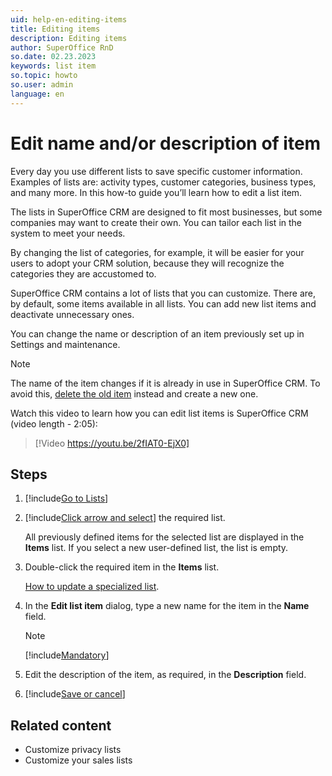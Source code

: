```yaml
---
uid: help-en-editing-items
title: Editing items
description: Editing items
author: SuperOffice RnD
so.date: 02.23.2023
keywords: list item
so.topic: howto
so.user: admin
language: en
---
```


# Edit name and/or description of item

Every day you use different lists to save specific customer information. Examples of lists are: activity types, customer categories, business types, and many more. In this how-to guide you’ll learn how to edit a list item.

The lists in SuperOffice CRM are designed to fit most businesses, but some companies may want to create their own. You can tailor each list in the system to meet your needs.

By changing the list of categories, for example, it will be easier for your users to adopt your CRM solution, because they will recognize the categories they are accustomed to.

SuperOffice CRM contains a lot of lists that you can customize. There are, by default, some items available in all lists. You can add new list items and deactivate unnecessary ones.

You can change the name or description of an item previously set up in Settings and maintenance.

> [!NOTE]
> The name of the item changes if it is already in use in SuperOffice CRM. To avoid this, [delete the old item][1] instead and create a new one.

Watch this video to learn how you can edit list items is SuperOffice CRM (video length - 2:05):

<!-- markdownlint-disable-next-line MD034 DOCSMD007 -->
> [!Video https://youtu.be/2fIAT0-EjX0]

## Steps

1. [!include[Go to Lists](includes/goto-lists.md)]

2. [!include[Click arrow and select](includes/expand-list.md)] the required list.

    All previously defined items for the selected list are displayed in the **Items** list. If you select a new user-defined list, the list is empty.

3. Double-click the required item in the **Items** list.

    [How to update a specialized list][2].

4. In the **Edit list item** dialog, type a new name for the item in the **Name** field.

    > [!NOTE]
    > [!include[Mandatory](includes/note-mandatory-field.md)]

5. Edit the description of the item, as required, in the **Description** field.

6. [!include[Save or cancel](includes/save-or-cancel.md)]

## Related content

* Customize privacy lists
* Customize your sales lists

<!-- Referenced links -->
[1]: deleting-items.md
[2]: specialized-lists.md

<!-- Referenced images -->
